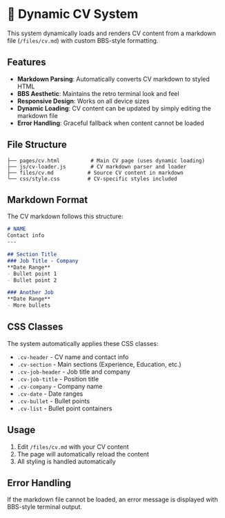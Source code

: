 # 📄 Dynamic CV System

This system dynamically loads and renders CV content from a markdown file (`/files/cv.md`) with custom BBS-style formatting.

## Features

- **Markdown Parsing**: Automatically converts CV markdown to styled HTML
- **BBS Aesthetic**: Maintains the retro terminal look and feel
- **Responsive Design**: Works on all device sizes
- **Dynamic Loading**: CV content can be updated by simply editing the markdown file
- **Error Handling**: Graceful fallback when content cannot be loaded

## File Structure

```
├── pages/cv.html          # Main CV page (uses dynamic loading)
├── js/cv-loader.js        # CV markdown parser and loader
├── files/cv.md           # Source CV content in markdown
└── css/style.css         # CV-specific styles included
```

## Markdown Format

The CV markdown follows this structure:

```markdown
# NAME
Contact info
---

## Section Title
### Job Title - Company
**Date Range**
- Bullet point 1
- Bullet point 2

### Another Job
**Date Range**
- More bullets
```

## CSS Classes

The system automatically applies these CSS classes:

- `.cv-header` - CV name and contact info
- `.cv-section` - Main sections (Experience, Education, etc.)
- `.cv-job-header` - Job title and company
- `.cv-job-title` - Position title
- `.cv-company` - Company name
- `.cv-date` - Date ranges
- `.cv-bullet` - Bullet points
- `.cv-list` - Bullet point containers

## Usage

1. Edit `/files/cv.md` with your CV content
2. The page will automatically reload the content
3. All styling is handled automatically

## Error Handling

If the markdown file cannot be loaded, an error message is displayed with BBS-style terminal output.
